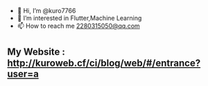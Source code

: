 - 👋 Hi, I’m @kuro7766
- 👀 I’m interested in Flutter,Machine Learning
- 📫 How to reach me 2280315050@qq.com

## My Website :　http://kuroweb.cf/ci/blog/web/#/entrance?user=a

<!---
kuro7766/kuro7766 is a ✨ special ✨ repository because its `README.md` (this file) appears on your GitHub profile.
You can click the Preview link to take a look at your changes.
--->

